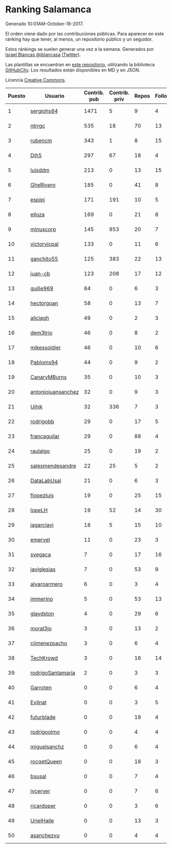 # Ranking Salamanca

Generado 10:01AM-October-16-2017.

El orden viene dado por las contribuciones públicas. Para aparecer en este ránking hay que tener, al menos, un repositorio público y un seguidor.

Estos ránkings se suelen generar una vez a la semana. Generados por [Israel Blancas @iblancasa](https://github.com/iblancasa/) [(Twitter)](https://twitter.com/iblancasa).

Las plantillas se encuentran en [este repositorio](https://github.com/iblancasa/GH-Spanish-Ranking), utilizando la biblioteca [GitHubCity](https://github.com/iblancasa/GitHubCity). Los resultados están disponibles en MD y en JSON.

Licencia [Creative Commons](https://creativecommons.org/licenses/by/4.0/).

| Puesto   |  Usuario  | Contrib. pub | Contrib. priv |Repos| Followers | Desde |  Avatar  |
|----------|-----------|--------------|---------------|-----|-----------|-------|----------|
|1|[sergiohs84](https://github.com/sergiohs84)|1471|5|9|4|2015-03-28|![sergiohs84](https://avatars2.githubusercontent.com/u/11694066)|
|2|[ntrrgc](https://github.com/ntrrgc)|535|18|70|13|2011-08-24|![ntrrgc](https://avatars3.githubusercontent.com/u/1002436)|
|3|[rubencm](https://github.com/rubencm)|343|1|8|15|2011-06-29|![rubencm](https://avatars2.githubusercontent.com/u/885208)|
|4|[Dih5](https://github.com/Dih5)|297|67|18|4|2015-04-22|![Dih5](https://avatars2.githubusercontent.com/u/12070738)|
|5|[luisddm](https://github.com/luisddm)|213|0|13|15|2012-12-06|![luisddm](https://avatars1.githubusercontent.com/u/2978951)|
|6|[GheRivero](https://github.com/GheRivero)|185|0|41|8|2010-04-17|![GheRivero](https://avatars1.githubusercontent.com/u/246245)|
|7|[espipj](https://github.com/espipj)|171|191|10|5|2015-06-12|![espipj](https://avatars0.githubusercontent.com/u/12865914)|
|8|[elloza](https://github.com/elloza)|169|0|21|8|2015-02-24|![elloza](https://avatars2.githubusercontent.com/u/11179372)|
|9|[minuscorp](https://github.com/minuscorp)|145|953|20|7|2013-03-09|![minuscorp](https://avatars1.githubusercontent.com/u/3819883)|
|10|[victorvicpal](https://github.com/victorvicpal)|133|0|11|6|2014-12-02|![victorvicpal](https://avatars0.githubusercontent.com/u/10044742)|
|11|[ganchito55](https://github.com/ganchito55)|125|383|22|13|2013-06-17|![ganchito55](https://avatars2.githubusercontent.com/u/4716972)|
|12|[juan-cb](https://github.com/juan-cb)|123|208|17|12|2012-12-01|![juan-cb](https://avatars3.githubusercontent.com/u/2938045)|
|13|[guille969](https://github.com/guille969)|84|0|6|3|2015-11-14|![guille969](https://avatars2.githubusercontent.com/u/15845488)|
|14|[hectorgoan](https://github.com/hectorgoan)|58|0|13|7|2013-08-12|![hectorgoan](https://avatars0.githubusercontent.com/u/5213294)|
|15|[aliciagh](https://github.com/aliciagh)|49|0|2|3|2012-01-12|![aliciagh](https://avatars2.githubusercontent.com/u/1325629)|
|16|[dem3trio](https://github.com/dem3trio)|46|0|8|2|2011-05-05|![dem3trio](https://avatars0.githubusercontent.com/u/770253)|
|17|[mikessoldier](https://github.com/mikessoldier)|46|0|10|6|2013-10-23|![mikessoldier](https://avatars3.githubusercontent.com/u/5755381)|
|18|[Pabloms94](https://github.com/Pabloms94)|44|0|9|2|2016-02-11|![Pabloms94](https://avatars1.githubusercontent.com/u/17175704)|
|19|[CanaryMBurns](https://github.com/CanaryMBurns)|35|0|10|3|2015-11-07|![CanaryMBurns](https://avatars0.githubusercontent.com/u/15707911)|
|20|[antoniojuansanchez](https://github.com/antoniojuansanchez)|32|0|9|3|2013-10-01|![antoniojuansanchez](https://avatars0.githubusercontent.com/u/5586585)|
|21|[Ujhik](https://github.com/Ujhik)|32|336|7|3|2017-03-07|![Ujhik](https://avatars3.githubusercontent.com/u/26257128)|
|22|[rodrigobb](https://github.com/rodrigobb)|29|0|17|5|2012-04-12|![rodrigobb](https://avatars2.githubusercontent.com/u/1637465)|
|23|[francaguilar](https://github.com/francaguilar)|29|0|88|4|2015-03-19|![francaguilar](https://avatars3.githubusercontent.com/u/11558278)|
|24|[raulalgo](https://github.com/raulalgo)|25|0|19|2|2014-07-03|![raulalgo](https://avatars2.githubusercontent.com/u/8058228)|
|25|[salesmendesandre](https://github.com/salesmendesandre)|22|25|5|2|2016-04-03|![salesmendesandre](https://avatars1.githubusercontent.com/u/18242653)|
|26|[DataLabUsal](https://github.com/DataLabUsal)|21|0|6|3|2016-05-18|![DataLabUsal](https://avatars0.githubusercontent.com/u/19425138)|
|27|[flopezluis](https://github.com/flopezluis)|19|0|25|15|2010-11-01|![flopezluis](https://avatars0.githubusercontent.com/u/463135)|
|28|[lopeLH](https://github.com/lopeLH)|19|52|14|30|2014-04-29|![lopeLH](https://avatars1.githubusercontent.com/u/7440734)|
|29|[jagarciavi](https://github.com/jagarciavi)|18|5|15|10|2012-05-07|![jagarciavi](https://avatars0.githubusercontent.com/u/1713002)|
|30|[emervel](https://github.com/emervel)|11|0|23|3|2014-05-11|![emervel](https://avatars2.githubusercontent.com/u/7548274)|
|31|[svegaca](https://github.com/svegaca)|7|0|17|16|2010-02-03|![svegaca](https://avatars0.githubusercontent.com/u/196002)|
|32|[javiglesias](https://github.com/javiglesias)|7|0|53|9|2014-10-06|![javiglesias](https://avatars3.githubusercontent.com/u/9042602)|
|33|[alvaroarmero](https://github.com/alvaroarmero)|6|0|3|4|2016-01-22|![alvaroarmero](https://avatars1.githubusercontent.com/u/16842883)|
|34|[jmmerino](https://github.com/jmmerino)|5|0|53|13|2011-10-26|![jmmerino](https://avatars2.githubusercontent.com/u/1152640)|
|35|[glaydston](https://github.com/glaydston)|4|0|29|6|2012-08-11|![glaydston](https://avatars0.githubusercontent.com/u/2137309)|
|36|[moral3jo](https://github.com/moral3jo)|3|0|13|2|2010-12-15|![moral3jo](https://avatars1.githubusercontent.com/u/524380)|
|37|[cjimenezpacho](https://github.com/cjimenezpacho)|3|0|6|4|2012-09-26|![cjimenezpacho](https://avatars3.githubusercontent.com/u/2428271)|
|38|[TechKrowd](https://github.com/TechKrowd)|3|0|16|14|2015-10-10|![TechKrowd](https://avatars2.githubusercontent.com/u/15065592)|
|39|[rodrigoSantamaria](https://github.com/rodrigoSantamaria)|2|0|3|3|2012-04-02|![rodrigoSantamaria](https://avatars3.githubusercontent.com/u/1600691)|
|40|[Garroten](https://github.com/Garroten)|0|0|6|4|2008-05-04|![Garroten](https://avatars1.githubusercontent.com/u/9264)|
|41|[Evilnat](https://github.com/Evilnat)|0|0|3|5|2011-01-12|![Evilnat](https://avatars1.githubusercontent.com/u/560108)|
|42|[futurblade](https://github.com/futurblade)|0|0|18|4|2012-10-03|![futurblade](https://avatars3.githubusercontent.com/u/2479273)|
|43|[rodrigoolmo](https://github.com/rodrigoolmo)|0|0|4|4|2011-04-09|![rodrigoolmo](https://avatars2.githubusercontent.com/u/719905)|
|44|[miguelsanchz](https://github.com/miguelsanchz)|0|0|6|4|2012-07-10|![miguelsanchz](https://avatars2.githubusercontent.com/u/1951141)|
|45|[rocqetQueen](https://github.com/rocqetQueen)|0|0|18|3|2013-10-17|![rocqetQueen](https://avatars1.githubusercontent.com/u/5708398)|
|46|[bsusal](https://github.com/bsusal)|0|0|7|4|2014-02-26|![bsusal](https://avatars1.githubusercontent.com/u/6797598)|
|47|[jvcerver](https://github.com/jvcerver)|0|0|7|6|2013-10-22|![jvcerver](https://avatars3.githubusercontent.com/u/5751143)|
|48|[ricardoper](https://github.com/ricardoper)|0|0|3|6|2013-08-04|![ricardoper](https://avatars2.githubusercontent.com/u/5161172)|
|49|[UrielHaile](https://github.com/UrielHaile)|0|0|13|3|2014-10-09|![UrielHaile](https://avatars2.githubusercontent.com/u/9108886)|
|50|[asanchezyu](https://github.com/asanchezyu)|0|0|4|4|2014-05-13|![asanchezyu](https://avatars2.githubusercontent.com/u/7567924)|
